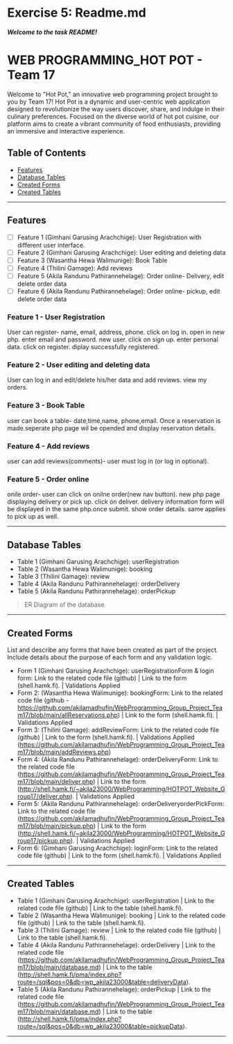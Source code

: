 # Exercise 5: Readme.md

***Welcome to the task README!***

# WEB PROGRAMMING_HOT POT - Team 17

Welcome to "Hot Pot," an innovative web programming project brought to you by Team 17! Hot Pot is a dynamic and user-centric web application designed to revolutionize the way users discover, share, and indulge in their culinary preferences. Focused on the diverse world of hot pot cuisine, our platform aims to create a vibrant community of food enthusiasts, providing an immersive and interactive experience.

## Table of Contents
- [Features](#features)
- [Database Tables](#database-tables)
- [Created Forms](#created-forms)
- [Created Tables](#created-tables)

---

## Features

- [ ] Feature 1 (Gimhani Garusing Arachchige): User Registration with different user interface.
- [ ] Feature 2 (Gimhani Garusing Arachchige): User editing and deleting data
- [ ] Feature 3 (Wasantha Hewa Walimunige): Book Table
- [ ] Feature 4 (Thilini Gamage): Add reviews
- [ ] Feature 5 (Akila Randunu Pathirannehelage): Order online- Delivery, edit delete order data
- [ ] Feature 6 (Akila Randunu Pathirannehelage): Order online- pickup, edit delete order data

### Feature 1 - User Registration

User can register- name, email, address, phone. click on log in. open in new php. enter email and password. new user. click on sign up. enter personal data. click on register. diplay successfully registered.

### Feature 2 - User editing and deleting data

User can log in and edit/delete his/her data and add reviews. view my orders.

### Feature 3 - Book Table

user can book a table- date,time,name, phone,email. Once a reservation is made.seperate php page wil be opended and display reservation details.

### Feature 4 - Add reviews

user can add reviews(comments)- user must log in (or log in optional).

### Feature 5 - Order online

onile order- user can click on onilne order(new nav button). new php page displaying delivery or pick up. click on deliver. delivery information form will be displayed in the same php.once submit. show order details. same applies to pick up as well.

---

## Database Tables

- Table 1 (Gimhani Garusing Arachchige): userRegistration
- Table 2 (Wasantha Hewa Walimunige): booking
- Table 3 (Thilini Gamage): review
- Table 4 (Akila Randunu Pathirannehelage): orderDelivery
- Table 5 (Akila Randunu Pathirannehelage): orderPickup

> ER Diagram of the database. 

---

## Created Forms

List and describe any forms that have been created as part of the project. Include details about the purpose of each form and any validation logic.

- Form 1 (Gimhani Garusing Arachchige): userRegistrationForm & login form: Link to the related code file (github) | Link to the form (shell.hamk.fi). | Validations Applied
- Form 2: (Wasantha Hewa Walimunige): bookingForm: Link to the related code file (github - https://github.com/akilamadhufin/WebProgramming_Group_Project_Team17/blob/main/allReservations.php) | Link to the form (shell.hamk.fi).  | Validations Applied
- Form 3: (Thilini Gamage): addReviewForm: Link to the related code file (github) | Link to the form (shell.hamk.fi).  | Validations Applied (https://github.com/akilamadhufin/WebProgramming_Group_Project_Team17/blob/main/addReviews.php)
- Form 4: (Akila Randunu Pathirannehelage): orderDeliveryForm: Link to the related code file (https://github.com/akilamadhufin/WebProgramming_Group_Project_Team17/blob/main/deliver.php) | Link to the form (http://shell.hamk.fi/~akila23000/WebProgramming/HOTPOT_Website_Group17/deliver.php).  | Validations Applied
- Form 5: (Akila Randunu Pathirannehelage): orderDeliveryorderPickForm: Link to the related code file (https://github.com/akilamadhufin/WebProgramming_Group_Project_Team17/blob/main/pickup.php) | Link to the form (http://shell.hamk.fi/~akila23000/WebProgramming/HOTPOT_Website_Group17/pickup.php).  | Validations Applied
- Form 6: (Gimhani Garusing Arachchige): loginForm: Link to the related code file (github) | Link to the form (shell.hamk.fi).  | Validations Applied


---

## Created Tables


- Table 1 (Gimhani Garusing Arachchige): userRegistration | Link to the related code file (github) | Link to the table (shell.hamk.fi).
- Table 2 (Wasantha Hewa Walimunige): booking | Link to the related code file (github) | Link to the table (shell.hamk.fi).
- Table 3 (Thilini Gamage): review | Link to the related code file (github) | Link to the table (shell.hamk.fi).
- Table 4 (Akila Randunu Pathirannehelage): orderDelivery | Link to the related code file (https://github.com/akilamadhufin/WebProgramming_Group_Project_Team17/blob/main/database.md) | Link to the table (http://shell.hamk.fi/pma/index.php?route=/sql&pos=0&db=wp_akila23000&table=deliveryData).
- Table 5 (Akila Randunu Pathirannehelage): orderPickup | Link to the related code file (https://github.com/akilamadhufin/WebProgramming_Group_Project_Team17/blob/main/database.md) | Link to the table (http://shell.hamk.fi/pma/index.php?route=/sql&pos=0&db=wp_akila23000&table=pickupData).

---

